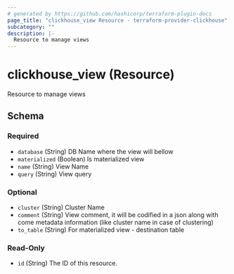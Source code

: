 ```yaml
---
# generated by https://github.com/hashicorp/terraform-plugin-docs
page_title: "clickhouse_view Resource - terraform-provider-clickhouse"
subcategory: ""
description: |-
  Resource to manage views
---
```


# clickhouse_view (Resource)

Resource to manage views



<!-- schema generated by tfplugindocs -->
## Schema

### Required

- `database` (String) DB Name where the view will bellow
- `materialized` (Boolean) Is materialized view
- `name` (String) View Name
- `query` (String) View query

### Optional

- `cluster` (String) Cluster Name
- `comment` (String) View comment, it will be codified in a json along with come metadata information (like cluster name in case of clustering)
- `to_table` (String) For materialized view - destination table

### Read-Only

- `id` (String) The ID of this resource.



